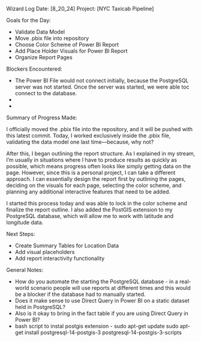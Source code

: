 Wizard Log
Date: [8_20_24]
Project: [NYC Taxicab Pipeline]

Goals for the Day:
- Validate Data Model
- Move .pbix file into repository
- Choose Color Scheme of Power BI Report
- Add Place Holder Visuals for Power BI Report
- Organize Report Pages

Blockers Encountered:
- The Power BI File would not connect initially, because the PostgreSQL server was not started. Once the server was started, we were able toc connect to the database.
-
-

Summary of Progress Made:

I officially moved the .pbix file into the repository, and it will be pushed with this latest commit. Today, I worked exclusively inside the .pbix file, validating the data model one last time—because, why not?

After this, I began outlining the report structure. As I explained in my stream, I’m usually in situations where I have to produce results as quickly as possible, which means progress often looks like simply getting data on the page. However, since this is a personal project, I can take a different approach. I can essentially design the report first by outlining the pages, deciding on the visuals for each page, selecting the color scheme, and planning any additional interactive features that need to be added.

I started this process today and was able to lock in the color scheme and finalize the report outline. I also added the PostGIS extension to my PostgreSQL database, which will allow me to work with latitude and longitude data.


Next Steps:
- Create Summary Tables for Location Data
- Add visual placeholders
- Add report interactivity functionality

General Notes:
- How do you automate the starting the PostgreSQL database - in a real-world scenario people will use reports at different times and this would be a blocker if the database had to manually started.
- Does it make sense to use Direct Query in Power BI on a static dataset held in PostgreSQL?
- Also is it okay to bring in the fact table if you are using Direct Query in Power BI?
- bash script to instal postgis extension - sudo apt-get update
sudo apt-get install postgresql-14-postgis-3 postgresql-14-postgis-3-scripts
